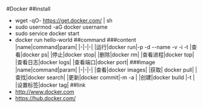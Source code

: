 #Docker
##install
* wget -qO- https://get.docker.com/ | sh
* sudo usermod -aG docker username
* sudo service docker start
* docker run hello-world
##command
###content
|name|command|param|
|-|-|-|
|运行|docker run|-p -d --name -v -i -t
|查看|docker ps|
|停止|docker stop|
|删除|docker rm|
|查看进程|docker top|
|查看日志|docker logs|
|查看端口|docker port|
###image
|name|command|param|
|-|-|-|
|查看|docker images|
|获取| docker pull|
|查找|docker search|
|更新|docker commit|-m -a |
|创建|docker build |-t |
|设置标签|docker tag|
##link
* http://www.docker.com
* https://hub.docker.com/
